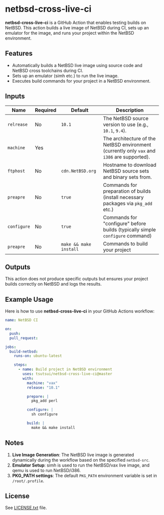 # netbsd-cross-live-ci

**netbsd-cross-live-ci** is a GitHub Action that enables testing builds on NetBSD.
This action builds a live image of NetBSD during CI, sets up an emulator for the image,
and runs your project within the NetBSD environment.

## Features
- Automatically builds a NetBSD live image using source code and NetBSD cross toolchains during CI.
- Sets up an emulator (simh etc.) to run the live image.
- Executes build commands for your project in a NetBSD environment.

## Inputs

| Name           | Required | Default         | Description                                                      |
|----------------|----------|-----------------|------------------------------------------------------------------|
| `relrease`     | No       | `10.1`          | The NetBSD source version to use (e.g., `10.1`, `9.4`). |
| `machine`      | Yes      |                 | The architecture of the NetBSD environment (currently only `vax` and `i386` are supported). |
| `ftphost`      | No       | `cdn.NetBSD.org`| Hostname to download NetBSD source sets and binary sets from.  |
| `preapre`      | No       | `true`          | Commands for preparation of builds (install necessary packages via `pkg_add` etc.) |
| `configure`    | No       | `true`          | Commands for "configure" before builds (typically simple `configure` command) |
| `preapre`      | No       | `make && make install`| Commands to build your project |

## Outputs

This action does not produce specific outputs but ensures your project builds correctly on NetBSD and logs the results.

## Example Usage

Here is how to use **netbsd-cross-live-ci** in your GitHub Actions workflow:

```yaml
name: NetBSD CI

on:
  push:
  pull_request:

jobs:
  build-netbsd:
    runs-on: ubuntu-latest

    steps:
      - name: Build project in NetBSD environment
        uses: tsutsui/netbsd-cross-live-ci@master
        with:
          machine: "vax"
          release: "10.1"

          prepare: |
            pkg_add perl

          configure: |
            sh configure

          build: |
            make && make install

```

## Notes
1. **Live Image Generation**: The NetBSD live image is generated dynamically during the workflow based on the specified `netbsd-src`.
2. **Emulator Setup**: simh is used to run the NetBSD/vax live image, and qemu is used to run NetBSD/i386.
3. **PKG_PATH settings**: The default `PKG_PATH` environment variable is set in `/root/.profile`.

## License
See [LICENSE.txt](LICENSE.txt) file.

